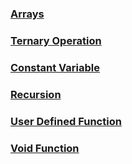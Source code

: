 ### [Arrays](CArray)

### [Ternary Operation](CTernaryOperation)

### [Constant Variable](CConstantVariable)

### [Recursion](CRecursion)

### [User Defined Function](CFunction)

### [Void Function](CFunctionVoid)